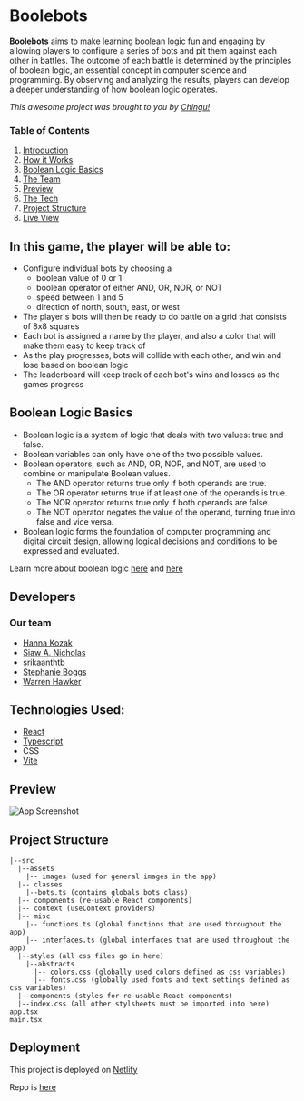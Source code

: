 
# Boolebots

**Boolebots** aims to make learning boolean logic fun and engaging by allowing players to configure a series of bots and pit them against each other in battles. The outcome of each battle is determined by the principles of boolean logic, an essential concept in computer science and programming. By observing and analyzing the results, players can develop a deeper understanding of how boolean logic operates. 

*This awesome project was brought to you by [Chingu!](https://www.chingu.io/)*

### Table of Contents
  1. [Introduction](#section-1)
  2. [How it Works](#section-2)
  3. [Boolean Logic Basics](#section-3)
  4. [The Team](#section-4)
  5. [Preview](#section-5)
  5. [The Tech](#section-6)
  5. [Project Structure](#section-7)
  6. [Live View](#section-8)










## In this game, the player will be able to:
- Configure individual bots by choosing a
  - boolean value of 0 or 1 
  - boolean operator of either AND, OR, NOR, or NOT
  - speed between 1 and 5
  - direction of north, south, east, or west
- The player's bots will then be ready to do battle on a grid that consists of 8x8 squares
- Each bot is assigned a name by the player, and also a color that will make them easy to keep track of
- As the play progresses, bots will collide with each other, and win and lose based on boolean logic 
- The leaderboard will keep track of each bot's wins and losses as the games progress
## Boolean Logic Basics
- Boolean logic is a system of logic that deals with two values: true and false.
- Boolean variables can only have one of the two possible values.
- Boolean operators, such as AND, OR, NOR, and NOT, are used to combine or manipulate Boolean values.
  - The AND operator returns true only if both operands are true.
  - The OR operator returns true if at least one of the operands is true.
  - The NOR operator returns true only if both operands are false.
  - The NOT operator negates the value of the operand, turning true into false and vice versa.
- Boolean logic forms the foundation of computer programming and digital circuit design, allowing logical decisions and conditions to be expressed and evaluated.

Learn more about boolean logic [here](https://en.wikipedia.org/wiki/Boolean_algebra) and [here](https://en.wikipedia.org/wiki/George_Boole)
## Developers

### Our team

- [Hanna Kozak](https://github.com/hannakozak)
- [Siaw A. Nicholas](https://github.com/ayequill)
- [srikaanthtb](https://github.com/srikaanthtb)
- [Stephanie Boggs](https://github.com/boggsyweb)
- [Warren Hawker](https://github.com/WarrenHawker)




## Technologies Used: 

- [React](https://react.dev/) 
- [Typescript](https://www.typescriptlang.org/) 
- CSS
- [Vite](https://v2.vitejs.dev/)





## Preview


![App Screenshot](https://via.placeholder.com/468x300?text=App+Screenshot+Here)

## Project Structure

    |--src
      |--assets
        |-- images (used for general images in the app)
      |-- classes
        |--bots.ts (contains globals bots class)
      |-- components (re-usable React components)
      |-- context (useContext providers)
      |-- misc
        |-- functions.ts (global functions that are used throughout the app)
        |-- interfaces.ts (global interfaces that are used throughout the app)
      |--styles (all css files go in here)
        |--abstracts
          |-- colors.css (globally used colors defined as css variables)
          |-- fonts.css (globally used fonts and text settings defined as css variables)
      |--components (styles for re-usable React components)
      |--index.css (all other stylsheets must be imported into here)
    app.tsx
    main.tsx




## Deployment

This project is deployed on [Netlify](https://gentle-semifreddo-84c257.netlify.app/)

Repo is [here](https://github.com/chingu-voyages/v44-tier2-team-27) 





